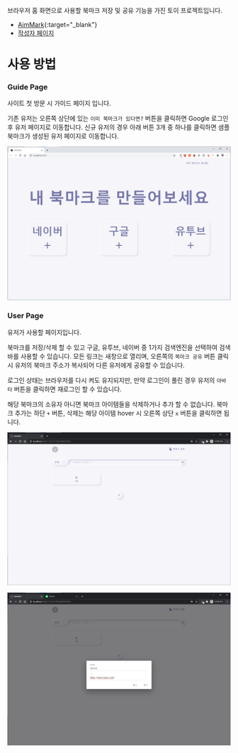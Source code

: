 브라우저 홈 화면으로 사용할 북마크 저장 및 공유 기능을 가진 토이 프로젝트입니다.
- [AimMark](https://toy-bookmark.web.app){:target="_blank"}
- [작성자 페이지](https://toy-bookmark.web.app/108721781525831972976)

# 사용 방법

### Guide Page

사이트 첫 방문 시 가이드 페이지 입니다.

기존 유저는 오른쪽 상단에 있는 `이미 북마크가 있다면?` 버튼을 클릭하면 Google 로그인 후 유저 페이지로 이동합니다. 신규 유저의 경우 아래 버튼 3개 중 하나를 클릭하면 샘플 북마크가 생성된 유저 페이지로 이동합니다.

![guide_page](./src/styles/images/client_page_1.png "guide_page")

### User Page

유저가 사용할 페이지입니다.

북마크를 저장/삭제 할 수 있고 구글, 유투브, 네이버 중 1가지 검색엔진을 선택하여 검색바를 사용할 수 있습니다. 모든 링크는 새창으로 열리며, 오른쪽의 `북마크 공유` 버튼 클릭 시 유저의 북마크 주소가 복사되어 다른 유저에게 공유할 수 있습니다.

로그인 상태는 브라우저를 다시 켜도 유지되지만, 만약 로그인이 풀린 경우 유저의 `아바타` 버튼을 클릭하면 재로그인 할 수 있습니다.

해당 북마크의 소유자 아니면 북마크 아이템들을 삭제하거나 추가 할 수 없습니다. 북마크 추가는 하단 `+` 버튼, 삭제는 해당 아이템 hover 시 오른쪽 상단 `x` 버튼을 클릭하면 됩니다.

![client_page1](./src/styles/images/client_page_2.png "client_page1")

![client_page2](./src/styles/images/client_page_3.png "client_page2")
